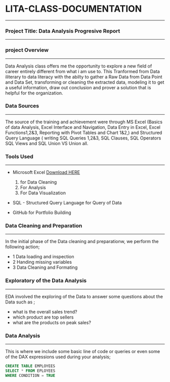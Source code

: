 # LITA-CLASS-DOCUMENTATION
---

### Project Title: Data Analysis Progresive Report
---

### project Overview
---
Data Analysis class offers me the opportunity to explore a new field of career entirely different from what i am use to. This Tranformed from Data iliterary to data literacy with the abilty to gather a Raw Data from Data Point and Data Set, transforming or cleaning the extracted data, modeling it to get a useful information, draw out conclusion and prover a solution that is helpful for the organization.  

### Data Sources
---

The source of the training and achievement were through MS Excel (Basics of data Analysis, Excel Interface and Navigation, Data Entry in Excel, Excel Functions1,2&3, Reporting with Pivot Tables and Chart 1&2,) and Structured Query Language ( writing SQL Queries 1,2&3, SQL Clauses, SQL Operators SQL Views and SQL Union VS Union all.

### Tools Used
---
- Microsoft Excel [Download HERE](Https://www.microsoft.com)
  1. for Data Cleaning
  2.  For Analysis
  3.   For Data Visualization

- SQL - Structured Query Language for Query of Data
- GitHub for Portfolio Building

### Data Cleaning and Preparation
---
In the initial phase of the Data cleaning and preparationw, we perform the following action;
  - 1 Data loading and inspection
  - 2 Handing missing variables
  - 3 Data Cleaning and Formating

### Exploratory of the Data Analysis
---
EDA involved the exploring of the Data to answer some questions about the 
Data such as ;
 - what is the overall sales trend?
 - which product are top sellers
 -  what are the products on peak sales?

### Data Analysis
---
This is where we include some basic line of code or queries or even some of the DAX expressions used during your analysis;

```SQL
CREATE TABLE EMPLOYEES
SELECT * FROM EPLOYEES
WHERE CONDITION = TRUE
```






  





